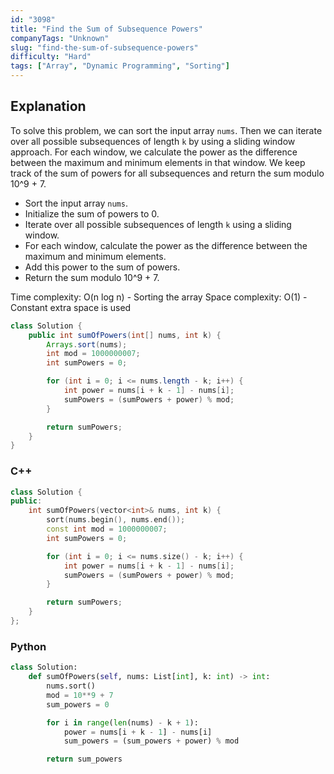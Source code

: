 ```yaml
---
id: "3098"
title: "Find the Sum of Subsequence Powers"
companyTags: "Unknown"
slug: "find-the-sum-of-subsequence-powers"
difficulty: "Hard"
tags: ["Array", "Dynamic Programming", "Sorting"]
---
```


## Explanation
To solve this problem, we can sort the input array `nums`. Then we can iterate over all possible subsequences of length `k` by using a sliding window approach. For each window, we calculate the power as the difference between the maximum and minimum elements in that window. We keep track of the sum of powers for all subsequences and return the sum modulo 10^9 + 7.

- Sort the input array `nums`.
- Initialize the sum of powers to 0.
- Iterate over all possible subsequences of length `k` using a sliding window.
- For each window, calculate the power as the difference between the maximum and minimum elements.
- Add this power to the sum of powers.
- Return the sum modulo 10^9 + 7.

Time complexity: O(n log n) - Sorting the array
Space complexity: O(1) - Constant extra space is used
```java
class Solution {
    public int sumOfPowers(int[] nums, int k) {
        Arrays.sort(nums);
        int mod = 1000000007;
        int sumPowers = 0;

        for (int i = 0; i <= nums.length - k; i++) {
            int power = nums[i + k - 1] - nums[i];
            sumPowers = (sumPowers + power) % mod;
        }

        return sumPowers;
    }
}
```

### C++
```cpp
class Solution {
public:
    int sumOfPowers(vector<int>& nums, int k) {
        sort(nums.begin(), nums.end());
        const int mod = 1000000007;
        int sumPowers = 0;

        for (int i = 0; i <= nums.size() - k; i++) {
            int power = nums[i + k - 1] - nums[i];
            sumPowers = (sumPowers + power) % mod;
        }

        return sumPowers;
    }
};
```

### Python
```python
class Solution:
    def sumOfPowers(self, nums: List[int], k: int) -> int:
        nums.sort()
        mod = 10**9 + 7
        sum_powers = 0

        for i in range(len(nums) - k + 1):
            power = nums[i + k - 1] - nums[i]
            sum_powers = (sum_powers + power) % mod

        return sum_powers
```